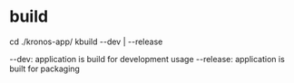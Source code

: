 # build

cd ./kronos-app/
kbuild --dev | --release

--dev: application is build for development usage 
--release: application is built for packaging 
